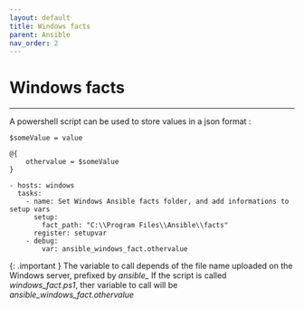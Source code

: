 ```yaml
---
layout: default
title: Windows facts
parent: Ansible
nav_order: 2
---
```

# Windows facts

___

A powershell script can be used to store values in a json format :
```
$someValue = value

@{
    othervalue = $someValue
}
```


```
- hosts: windows
  tasks:
    - name: Set Windows Ansible facts folder, and add informations to setup vars
      setup:
        fact_path: "C:\\Program Files\\Ansible\\facts"
      register: setupvar
    - debug:
        var: ansible_windows_fact.othervalue
```

{: .important }
The variable to call depends of the file name uploaded on the Windows server, prefixed by *ansible_*
If the script is called *windows_fact.ps1*, ther variable to call will be *ansible_windows_fact.othervalue*